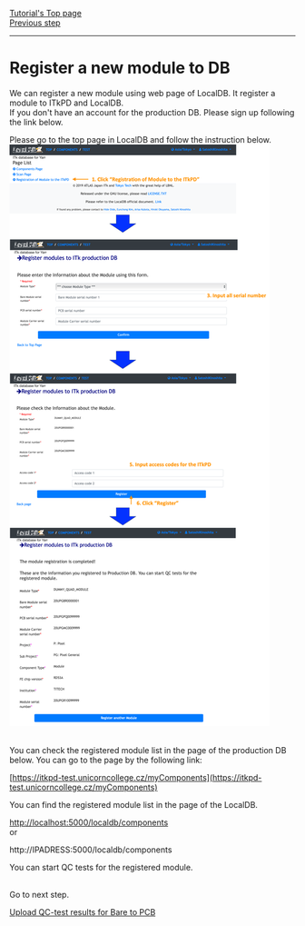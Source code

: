 [Tutorial's Top page](flow.md)<br>
[Previous step](register_bare.md)<br>
<hr>

# Register a new module to DB

We can register a new module using web page of LocalDB. It register a module to ITkPD and LocalDB.<br>
If you don't have an account for the production DB. Please sign up following the link below.<br>

Please go to the top page in LocalDB and follow the instruction below.
![Register_Module](../images/qc-flow/register_module.png)<br>


<br>
You can check the registered module list in the page of the production DB below. You can go to the page by the following link:

[https://itkpd-test.unicorncollege.cz/myComponents](https://itkpd-test.unicorncollege.cz/myComponents)<br>

You can find the registered module list in the page of the LocalDB.

[http://localhost:5000/localdb/components](http://localhost:5000/localdb/components)<br>
or

http://IPADRESS:5000/localdb/components


You can start QC tests for the registered module.<br>


<br>
Go to next step.<br>

[Upload QC-test results for Bare to PCB](nonelectricalbare.md)<br>
